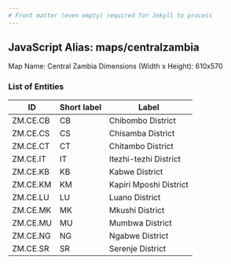 ```yaml
---
# Front matter (even empty) required for Jekyll to process
---
```


## JavaScript Alias: maps/centralzambia

Map Name: Central Zambia
Dimensions (Width x Height): 610x570





### List of Entities

ID | Short label | Label
---|---|---|
ZM.CE.CB|CB|Chibombo District
ZM.CE.CS|CS|Chisamba District
ZM.CE.CT|CT|Chitambo District
ZM.CE.IT|IT|Itezhi-tezhi District
ZM.CE.KB|KB|Kabwe District
ZM.CE.KM|KM|Kapiri Mposhi District
ZM.CE.LU|LU|Luano District
ZM.CE.MK|MK|Mkushi District
ZM.CE.MU|MU|Mumbwa District
ZM.CE.NG|NG|Ngabwe District
ZM.CE.SR|SR|Serenje District